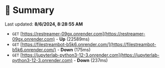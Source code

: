 # 📖 Summary
Last updated: **8/6/2024, 8:28:55 AM**

- `GET` [https://restreamer-09gx.onrender.com](https://restreamer-09gx.onrender.com) - **Up** (22589ms)
- `GET` [https://filestreambot-b5k6.onrender.com/](https://filestreambot-b5k6.onrender.com/) - **Down** (175ms)
- `GET` [https://jupyterlab-python3-12-3.onrender.com](https://jupyterlab-python3-12-3.onrender.com) - **Down** (237ms)
